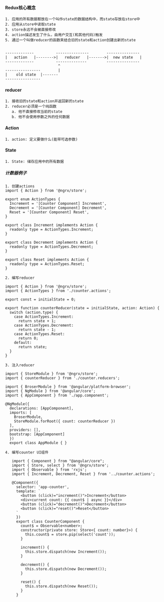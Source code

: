 #### Redux核心概念
>>>
    1. 应用的所有数据都放在一个叫作state的数据结构中，而state存放在store中
    2. 应用从store中读取state
    3. store永远不会被直接修改
    4. action描述发生了什么，由用户交互(和其他代码)触发
    5. 通过一个叫做reducer的函数来结合旧的state和action创建出新的state


    -------------          ---------------        ---------------
    |   action   |-------->|   reducer   |------->|  new state   |
    -------------          --------------         ---------------
                            ^  
    ----------------        |
    |    old state  |-------
    ----------------

#### reducer
>>>>
    1. 接收旧的state和action并返回新的state
    2. reducer必须是一个纯函数
       a. 他不直接修改当前的state
       b. 他不会使用参数之外的任何数据

#### Action
>>>
    1. action: 定义要做什么(能带可选参数)

#### State
>>>
    1. State: 储存应用中的所有数据

##### 计数器例子
>>>
    1. 创建actions
    import { Action } from '@ngrx/store';

    export enum ActionTypes {
      Increment = '[Counter Component] Increment',
      Decrement = '[Counter Component] Decrement',
      Reset = '[Counter Component] Reset',
    }

    export class Increment implements Action {
      readonly type = ActionTypes.Increment;
    }

    export class Decrement implements Action {
      readonly type = ActionTypes.Decrement;
    }

    export class Reset implements Action {
      readonly type = ActionTypes.Reset;
    }

    2. 编写reducer

    import { Action } from '@ngrx/store';
    import { ActionTypes } from './counter.actions';

    export const = initialState = 0;

    export function counterReducer(state = initialState, action: Action) {
      switch (action.type) {
        case ActionTypes.Increment:
          return state + 1;
        case ActionTypes.Decrement:
          return state - 1;
        case ActionTypes.Reset:
          return 0;
        default:
          return state;
      }
    }

    3. 注入reducer

    import { StoreModule } from '@ngrx/store';
    import { counterReducer } from './counter.reducers';

    import { BroserModule } from '@angular/platform-browser';
    import { NgModule } from '@angular/core';
    import { AppComponent } from './app.component';

    @NgModule({
      declarations: [AppComponent],
      imports: [
        BroserModule,
        StoreModule.forRoot({ count: counterReducer })
      ],
      providers: [],
      bootstrap: [AppComponent]
      })
      export class AppModule { }

    4. 编写counter UI组件

       import { Component } from "@angular/core";
       import { Store, select } from '@ngrx/store';
       import { Observable } from 'rxjs';
       import { Increment, Decrement, Reset } from '../counter.actions';

       @Component({
         selector: 'app-counter',
         template: `
           <button (click)="increment()">Increment</button>
           <div>current count: {{ count$ | async }}</div>
           <button (click)="decrement()">Decrement</button>
           <button (click)="reset()">Reset</button>
         `
         })
         export class CounterComponent {
           count$ = Observable<number>;
           constructor(private store: Store<{ count: number}>) {
             this.count$ = store.pip(select('count'));
           }

           increment() {
             this.store.dispatch(new Increment());
           }

           decrement() {
             this.store.dispatch(new Decrement());
           }

           reset() {
             this.store.dispatch(new Reset());
           }
         }
